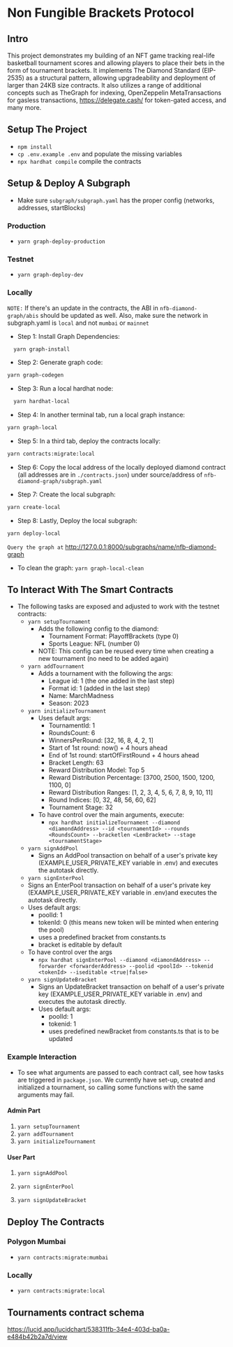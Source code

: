 # Non Fungible Brackets Protocol

## Intro
This project demonstrates my building of an NFT game tracking real-life basketball tournament scores and allowing players to place their bets in the form of tournament brackets. 
It implements The Diamond Standard (EIP-2535) as a structural pattern, allowing upgradeability and deployment of larger than 24KB size contracts. 
It also utilizes a range of additional concepts such as TheGraph for indexing, OpenZeppelin MetaTransactions for gasless transactions, https://delegate.cash/ for token-gated access, and many more.


## Setup The Project
- `npm install`
- `cp .env.example .env` and populate the missing variables
- `npx hardhat compile` compile the contracts

## Setup & Deploy A Subgraph
- Make sure `subgraph/subgraph.yaml` has the proper config (networks, addresses, startBlocks)
### Production
  - `yarn graph-deploy-production`
### Testnet
  - `yarn graph-deploy-dev`
### Locally
`NOTE:` If there's an update in the contracts, the ABI in `nfb-diamond-graph/abis` should be updated as well. Also, make sure the network in subgraph.yaml is `local` and not `mumbai` or `mainnet`

- Step 1: Install Graph Dependencies:
```bash
  yarn graph-install
```

- Step 2: Generate graph code:
```bash
yarn graph-codegen
```
- Step 3: Run a local hardhat node:
```bash
  yarn hardhat-local
```

- Step 4: In another terminal tab, run a local graph instance:
```bash
yarn graph-local
```
- Step 5: In a third tab, deploy the contracts locally:
```bash
yarn contracts:migrate:local
```
- Step 6: Copy the local address of the locally deployed diamond contract (all addresses are in `./contracts.json`) under source/address of `nfb-diamond-graph/subgraph.yaml`

- Step 7: Create the local subgraph:
```bash
yarn create-local
```
- Step 8: Lastly, Deploy the local subgraph:
```bash
yarn deploy-local
```
`Query the graph at` http://127.0.0.1:8000/subgraphs/name/nfb-diamond-graph

- To clean the graph: `yarn graph-local-clean`
## To Interact With The Smart Contracts
- The following tasks are exposed and adjusted to work with the testnet contracts:
  - `yarn setupTournament`
    - Adds the following config to the diamond:
      - Tournament Format: PlayoffBrackets (type 0)
      - Sports League: NFL (number 0)
    - NOTE: This config can be reused every time when creating a new tournament (no need to be added again) 
  - `yarn addTournament`
    - Adds a tournament with the following the args:
      - League id: 1 (the one added in the last step)
      - Format id: 1 (added in the last step)
      - Name: MarchMadness
      - Season: 2023
  - `yarn initializeTournament`
    - Uses default args:
      - TournamentId: 1
      - RoundsCount: 6
      - WinnersPerRound: [32, 16, 8, 4, 2, 1]
      - Start of 1st round: now() + 4 hours ahead
      - End of 1st round: startOfFirstRound + 4 hours ahead
      - Bracket Length: 63
      - Reward Distribution Model: Top 5
      - Reward Distribution Percentage: [3700, 2500, 1500, 1200, 1100, 0]
      - Reward Distribution Ranges: [1, 2, 3, 4, 5, 6, 7, 8, 9, 10, 11]
      - Round Indices: [0, 32, 48, 56, 60, 62]
      - Tournament Stage: 32
    - To have control over the main arguments, execute:
      - `npx hardhat initializeTournament --diamond <diamondAddress> --id <tournamentId> --rounds <RoundsCount> --bracketlen <LenBracket> --stage <tournamentStage>`
  - `yarn signAddPool`
    - Signs an AddPool transaction on behalf of a user's private key (EXAMPLE_USER_PRIVATE_KEY variable in .env) and executes the autotask directly.
  -  `yarn signEnterPool`
    - Signs an EnterPool transaction on behalf of a user's private key (EXAMPLE_USER_PRIVATE_KEY variable in .env)and executes the autotask directly.
    - Uses default args:
      - poolId: 1
      - tokenId: 0 (this means new token will be minted when entering the pool)
      - uses a predefined bracket from constants.ts
      - bracket is editable by default
    - To have control over the args
      - `npx hardhat signEnterPool --diamond <diamondAddress> --forwarder <forwarderAddress> --poolid <poolId> --tokenid <tokenId> --iseditable <true|false>`
  - `yarn signUpdateBracket`
    - Signs an UpdateBracket transaction on behalf of a user's private key (EXAMPLE_USER_PRIVATE_KEY variable in .env) and executes the autotask directly.
    - Uses default args:
      - poolId: 1
      - tokenid: 1
      - uses predefined newBracket from constants.ts that is to be updated

### Example Interaction
- To see what arguments are passed to each contract call, see how tasks are triggered in `package.json`. We currently have set-up, created and initialized a tournament, so calling some functions with the same arguments may fail.
#### Admin Part
1) `yarn setupTournament`
2) `yarn addTournament`
3) `yarn initializeTournament`
#### User Part
1) `yarn signAddPool`

2) `yarn signEnterPool`

3) `yarn signUpdateBracket`

## Deploy The Contracts
### Polygon Mumbai
- `yarn contracts:migrate:mumbai`

### Locally
- `yarn contracts:migrate:local`

## Tournaments contract schema
https://lucid.app/lucidchart/538311fb-34e4-403d-ba0a-e484b42b2a7d/view

<!-- 
## Intro old version

Are you a sports fan? If by a chance you like sports in which there is a competition where the winner is decided by a knock-out stage, then this should be your game over the web3 ecosystem. As per wikipedia's description here is what the tournament knock-out stage represents: `A single-elimination, knockout, or sudden death tournament is a type of elimination tournament where the loser of each match-up is immediately eliminated from the tournament. Each winner will play another in the next round, until the final match-up, whose winner becomes the tournament champion`.
This is exactly what the main purpose of the protocol is. At the initial stage of the tournament event before its start all users are invited to mint a bracket. The bracket is a representation of their predictions from the very first match of the tournament up to the final bit - the grand finale.

For each minted bracket (non fungible token), the user would pay a certain amount of DAI tokens which will be collected in a contract called `NFBRewardPool`. While the tournament is in progress, the users are allowed to update their predictions if certain conditions are met. The most important one is that, the users are allowed to do so only between the end of the current round, and before the start of the next one. Updates of the predictions are allowed to happen only for matches in future. If some of the teams the user has predicted had lost already, there is no turning back.

Updates are also not for free. The'll cost small bit of percentage based on the regular fee for the actual creation. Funds are also collected in the `NFBRewardPool`. After each round that has been player, we update our `NFBOracle` contract with the actual results from the respective tournament. For that purpose we rely on [sportsdata.io](https://sportsdata.io/). The oracle contract keeps track for the start and the end of each and every round, which our tournament will have. Once the oracle has been updated, then an external service would call an update for each minted bracket in the contract in order to emit an event with all their crucial bits for the round as the current score gathered from that round, along with their total score up to that moment, who is the owner of that particular NFT and the round. Another external service listens for that events in order for us to easily represent the data in a user friendly manner in a web app fully developed to satisfy these requirements. Along with that we calculate based on the results so far, what could be the best possible score, if there are no more mistakes in the predictions for a specific bracket. All the users are also eligible to call those functions themselves if the'd like so as well.

At the end of the tournament, all funds collected in the `NFB Reward Pool` will be distributed back to the users in a specific schema. The top 400 people with best scores will be distributed with a reward as follows:

1. 20.51%
2. 10.26%
3. 5.13%
4. 4.10%
5. 3.59%
6. 3.08%
7. 2.56%
8. 2.05%
9. 1.54%
10. 1.03%
11-25. 0.615%
26- 50. 0.41%
51-100. 0.205%
101-200. 0.103%
201-400. 0.0308%

## Prerequisites

- Fill in your `.env` file as per the example provided in `env.example`
- NFBBracket contact address which will be used for minting the non fungible brackets. Will store hash to the actual metadata, so that the bracket could be easily seen in secondary markets.
- NFBOracle contract, based on which all the calculations are being made
- NFBRewardPool - contacts where the funds will be stored. At the end of the tournament all funds will be spread as per the aforementioned methodology
- nfbPrice - price which a user has to pay in order to mint a bracket.
- maximumWinnersCount - winners which will spread the rewards. Current tournament will be for 400, but it's set so, in order that we can achieve the calculation in a dynamic way for an upcoming events or re-modelling the award distribution.

## Install Dependencies

It's as simple as running

```javascript
npm install
```

## Testing

The Non Fungible Brackets protocol contracts are thoroughly unit tested using
[Hardhat's testing framework](https://hardhat.org/tutorial/testing-contracts.html#_5-testing-contracts)
support.
To run the unit tests:

```javascript
npx hardhat test
```

The unit tests encompass all contracts while trying to cover all possible scenarios that might occur. Each contract unit test are separated in their own file and every function has its own context where all the requirements for the happy and unhappy path are tested
By default, the build system automates starting and stopping
[Hardhat Network](https://hardhat.org/hardhat-network/#hardhat-network) on port `http://localhost:8545` in
the background ready for each test run.

## Coverage

We use [solidity-coverage](https://github.com/sc-forks/solidity-coverage) to
provide test coverage reports.
In order to have our contract fully tested and prepared for `Matic Mainnet` we made sure that our line of the contract is covered with a test and lays on 100% coverage. In order this to be verified run:

```javascript
npx hardhat coverage
```

## Deployment

Deployment should be done in the following manner:

### - NFBOracle.sol

- Initializes the contract with the following params
  - uint8 \_tournamentStage
  - uint8 \_bracketLength
  - uint8[] \_roundIndexes

### - NFBBracket.sol

- Initializes the contract with the following params

### - NFBRewardPool.sol

- Initializes the contract with the following params
  - uint256[] \_rewardDistribution
  - uint256[] \_rewardRanges
  - uint16 \_maxWinnersCount

### - NFBRouter.sol

- Initializes the contract with the following params
  - NFBBracket \_nfbBracket
  - NFBOracle \_nfbOracle
  - NFBRewardPool \_nfbRewardPool
  - uint256 \_nftPrice
  - uint16 \_maxWinnersCount

The default network this will be deployed on is `Mumbai Testnet`. Once the below command is run, the contract address will be stored in `./contracts.json`

```javascript
npm run contracts:migrate:mumbai
```

## Setting Up A Subgraph
### Locally
- Generate graph code
```bash
yarn graph-codegen
```
- Run a local hardhat node
```bash
  yarn hardhat-local
```
- In another terminal tab, run a local graph instance
```bash
yarn graph-local
```
- Deploy the contracts locally:
```bash
yarn contracts:migrate:local
```
- Copy the the address of the deployed Diamond and NFBBracket contracts from last step and insert them inside `nfb-subgraph/subgraph.yaml` under the `address` of `source`
- Create the local subgraph:
```bash
yarn create-local
```
- Deploy the local subgraph:
```bash
yarn deploy-local
```
`Query the graph at` http://127.0.0.1:8000/subgraphs/name/nfb

- To clean the graph: `yarn graph-local-clean`

## Verify

The below command will take the contracts from `./contracts.json` and will try to verify them on the default network.

```javascript
npm run contracts:verify:mumbai
```

## License

This project is licensed under the [MIT](./LICENCE) license. -->
